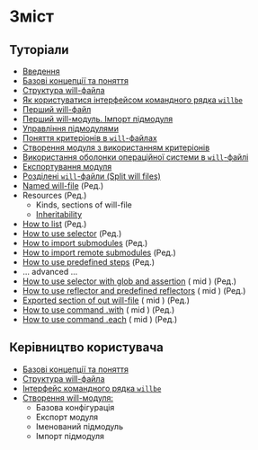 # Зміст

<a name="tutorials"></a>
## Туторіали
- [Введення](Introduction.ukr.md)  
- [Базові концепції та поняття ](Concepts.urk.md)
- [Структура will-файла](WillFileComposition.ukr.md)
- [Як користуватися інтерфейсом командного рядка `willbe`](HowToUseCommandLineInterfaceOfWill.ukr.md)
- [Перший will-файл](FirstWillFile.ukr.md)
- [Перший will-модуль. Імпорт підмодуля](SubmodulesImporting.md)
- [Управління підмодулями](SubmodulesImporting.md)
- [Поняття критеріонів в `will`-файлах](CriterionsInWillFile.ukr.md)
- [Створення модуля з використанням критеріонів](ModuleCreation.ukr.md)
- [Використання оболонки операційної системи в `will`-файлі](SubmodulesImporting.md)
- [Експортування модуля](ExportedWillFile.ukr.md) 
- [Розділені `will`-файли (Split will files)](SplitWillFile.ukr.md)
- [Named will-file](NamedWillFile.md) (Ред.)
- Resources (Ред.)
  - Kinds, sections of will-file
  - [Inheritability](ResourceInheritability.ukr.md)
- [How to list](HowToUseCommandLineInterfaceOfWill.ukr.md) (Ред.)
- [How to use selector](SelectorsOfWillFile.md) (Ред.)
- [How to import submodules]() (Ред.)
- [How to import remote submodules]() (Ред.)
- [How to use predefined steps](PrefinedSteps.ukr.md) (Ред.)
- ... advanced ...
- [How to use selector with glob and assertion](SelectorWithGlobAndAssertion.ukr.md) ( mid ) (Ред.)
- [How to use reflector and predefined reflectors](ReflectorUsing.ukr.md) ( mid ) (Ред.)
- [Exported section of out will-file](ExportedSectionOfWillFile.ukr.md) ( mid ) (Ред.)
- [How to use command .with](UsingWithCommand.ukr.md) ( mid ) (Ред.)
- [How to use command .each](UsingEachCommand.ukr.md) ( mid ) (Ред.)

<a name="manuals"></a>
## Керівництво користувача
- [Базові концепції та поняття ](Concepts.urk.md)
- [Структура will-файла](WillFileStructure.ukr.md)
- [Інтерфейс командного рядка `willbe`](CommandLineInterfaceOfWill.ukr.md)
- [Створення will-модуля:](WillFileCreation.md)
  - Базова конфігурація
  - Експорт модуля
  - Іменований підмодуль
  - Імпорт підмодуля

